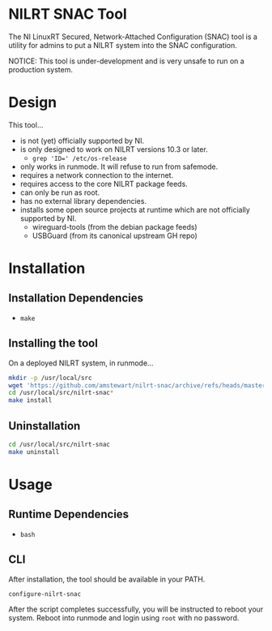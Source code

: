 # NILRT SNAC Tool

The NI LinuxRT Secured, Network-Attached Configuration (SNAC) tool is a utility for admins to put a NILRT system into the SNAC configuration.

NOTICE: This tool is under-development and is very unsafe to run on a production system.


# Design

This tool...
* is not (yet) officially supported by NI.
* is only designed to work on NILRT versions 10.3 or later.
	* `grep 'ID=' /etc/os-release`
* only works in runmode. It will refuse to run from safemode.
* requires a network connection to the internet.
* requires access to the core NILRT package feeds.
* can only be run as root.
* has no external library dependencies.
* installs some open source projects at runtime which are not officially supported by NI.
	* wireguard-tools (from the debian package feeds)
	* USBGuard (from its canonical upstream GH repo)


# Installation

## Installation Dependencies

* `make`

## Installing the tool

On a deployed NILRT system, in runmode...

```bash
mkdir -p /usr/local/src
wget 'https://github.com/amstewart/nilrt-snac/archive/refs/heads/master.tar.gz' -O - | tar xzf - -C /usr/local/src
cd /usr/local/src/nilrt-snac*
make install
```

## Uninstallation

```bash
cd /usr/local/src/nilrt-snac
make uninstall
```


# Usage

## Runtime Dependencies

* `bash`

## CLI

After installation, the tool should be available in your PATH.

```bash
configure-nilrt-snac
```

After the script completes successfully, you will be instructed to reboot your system. Reboot into runmode and login using `root` with no password.
